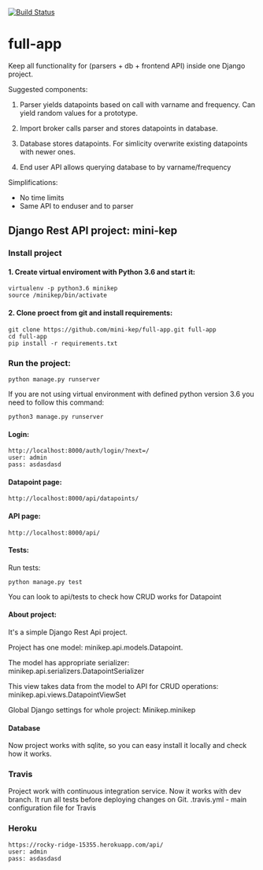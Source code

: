[![Build Status](https://travis-ci.org/mini-kep/full-app.svg?branch=dev)](https://travis-ci.org/mini-kep/full-app)

# full-app
Keep all functionality for (parsers + db + frontend API)  inside one Django project.


Suggested components:

1. Parser yields datapoints based on call with varname and frequency.
   Can yield random values for a prototype.

2. Import broker calls parser and stores datapoints in database.

3. Database stores datapoints. For simlicity overwrite existing datapoints with newer ones.

4. End user API allows querying database to by varname/frequency

Simplifications:
- No time limits
- Same API to enduser and to parser


## Django Rest API project: mini-kep

### Install project
#### 1. Create virtual enviroment with Python 3.6 and start it:
    virtualenv -p python3.6 minikep
    source /minikep/bin/activate
#### 2. Clone proect from git and install requirements:
    git clone https://github.com/mini-kep/full-app.git full-app
    cd full-app
    pip install -r requirements.txt

### Run the project:
    python manage.py runserver
 If you are not using virtual environment with defined python version 3.6 you need to follow this command:   
    
    python3 manage.py runserver
 

#### Login:
    http://localhost:8000/auth/login/?next=/
    user: admin
    pass: asdasdasd

#### Datapoint page:
    http://localhost:8000/api/datapoints/
   
#### API page:
    http://localhost:8000/api/

#### Tests:
Run tests:
    
    python manage.py test
You can look to api/tests to check how CRUD works for Datapoint
   

#### About project:
It's a simple Django Rest Api project.

Project has one model:
    minikep.api.models.Datapoint. 

The model has appropriate serializer:
    minikep.api.serializers.DatapointSerializer 

This view takes data from the model to API for CRUD operations:  
    minikep.api.views.DatapointViewSet

Global Django settings for whole project:
      Minikep.minikep

#### Database
Now project works with sqlite, so you can easy install it locally 
and check how it works.
    
### Travis
Project work with continuous integration service. Now it works with dev branch. It run all tests before deploying changes on Git.
.travis.yml - main configuration file for Travis

### Heroku
    https://rocky-ridge-15355.herokuapp.com/api/
    user: admin
    pass: asdasdasd

